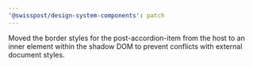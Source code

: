 ```yaml
---
'@swisspost/design-system-components': patch
---
```


Moved the border styles for the post-accordion-item from the host to an inner element within the shadow DOM to prevent conflicts with external document styles.
